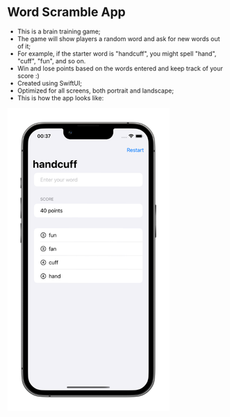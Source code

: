 # Word Scramble App

- This is a brain training game; 
- The game will show players a random word and ask for new words out of it;
- For example, if the starter word is "handcuff", you might spell "hand", "cuff", "fun", and so on.
- Win and lose points based on the words entered and keep track of your score :)
- Created using SwiftUI;
- Optimized for all screens, both portrait and landscape;
- This is how the app looks like:

<img src="https://raw.githubusercontent.com/hugosilvag6/SWIFT-wordScramble/main/WorldScramble/Assets.xcassets/screenshot.imageset/screenshot.png" width="373">
